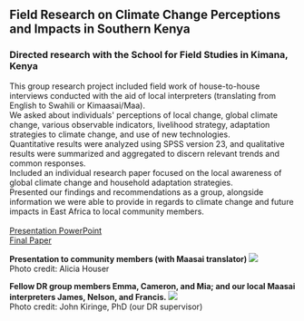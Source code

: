 ## Field Research on Climate Change Perceptions and Impacts in Southern Kenya
### Directed research with the School for Field Studies in Kimana, Kenya
This group research project included field work of house-to-house interviews conducted with the aid of local interpreters (translating from English to Swahili or Kimaasai/Maa).
<br>
We asked about individuals' perceptions of local change, global climate change, various observable indicators, livelihood strategy, adaptation strategies to climate change, and use of new technologies.
<br>
Quantitative results were analyzed using SPSS version 23, and qualitative results were summarized and aggregated to discern relevant trends and common responses.
<br>
Included an individual research paper focused on the local awareness of global climate change and household adaptation strategies.
<br>
Presented our findings and recommendations as a group, alongside information we were able to provide in regards to climate change and future impacts in East Africa to local community members.
<br><br>
[Presentation PowerPoint](pdf/Kiringe_DR_Presentation_final.pdf)
<br>
[Final Paper](pdf/G_Wilkins_DR_Paper_final.pdf)
<br>

**Presentation to community members (with Maasai translator)**
<image src="images/Gabe_presenting_DR_Kenya.PNG?raw=true"/>
<br>
Photo credit: Alicia Houser

**Fellow DR group members Emma, Cameron, and Mia; and our local Maasai interpreters James, Nelson, and Francis.**
<image src="images/DR_group_photo.png?raw=true"/>
<br>
Photo credit: John Kiringe, PhD (our DR supervisor)

